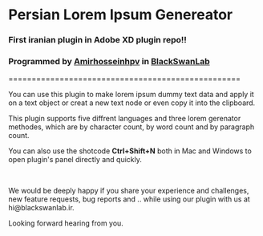 Persian Lorem Ipsum Genereator
==============================

### First iranian plugin in Adobe XD plugin repo!!

### Programmed by [Amirhosseinhpv](https://amirhosseinhpv.ir/) in [BlackSwanLab](https://blackswanlab.ir/)

==================================================

You can use this plugin to make lorem ipsum dummy text data and apply it on a
text object or creat a new text node or even copy it into the clipboard.

This plugin supports five diffrent languages and three lorem gerenator methodes,
which are by character count, by word count and by paragraph count.

You can also use the shotcode **Ctrl+Shift+N** both in Mac and Windows to open
plugin's panel directly and quickly.

 

We would be deeply happy if you share your experience and challenges, new
feature requests, bug reports and .. while using our plugin with us at
hi\@blackswanlab.ir.

Looking forward hearing from you.
